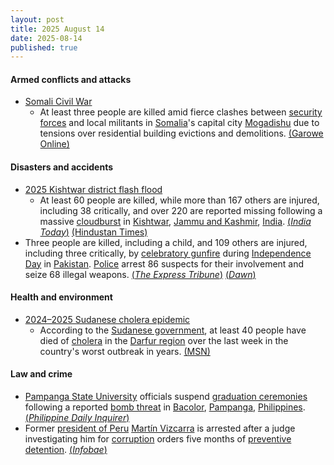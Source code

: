 ```yaml
---
layout: post
title: 2025 August 14
date: 2025-08-14
published: true
---
```



#### Armed conflicts and attacks

* [Somali Civil War](https://en.wikipedia.org/wiki/Somali_Civil_War "Somali Civil War")
  * At least three people are killed amid fierce clashes between [security forces](https://en.wikipedia.org/wiki/Somali_Armed_Forces "Somali Armed Forces") and local militants in [Somalia](https://en.wikipedia.org/wiki/Somalia "Somalia")'s capital city [Mogadishu](https://en.wikipedia.org/wiki/Mogadishu "Mogadishu") due to tensions over residential building evictions and demolitions. [(Garowe Online)](https://garoweonline.com/en/news/somalia/fierce-clashes-in-somali-capital-leave-at-least-three-dead-amid-tensions-over-evictions)

#### Disasters and accidents

* [2025 Kishtwar district flash flood](https://en.wikipedia.org/wiki/2025_Kishtwar_district_flash_flood "2025 Kishtwar district flash flood")
  * At least 60 people are killed, while more than 167 others are injured, including 38 critically, and over 220 are reported missing following a massive [cloudburst](https://en.wikipedia.org/wiki/Cloudburst "Cloudburst") in [Kishtwar](https://en.wikipedia.org/wiki/Kishtwar_district "Kishtwar district"), [Jammu and Kashmir](https://en.wikipedia.org/wiki/Jammu_and_Kashmir_%28union_territory%29 "Jammu and Kashmir (union territory)"), [India](https://en.wikipedia.org/wiki/India "India"). [(*India Today*)](https://www.indiatoday.in/india/story/jammu-and-kashmir-kishtwar-cloudburst-live-updates-many-feared-dead-road-washed-away-2771227-2025-08-14) [(Hindustan Times)](https://www.hindustantimes.com/india-news/cloudburst-hits-kishtwar-s-chishoti-on-machail-mata-yatra-route-casualties-feared-101755157455420.html)
* Three people are killed, including a child, and 109 others are injured, including three critically, by [celebratory gunfire](https://en.wikipedia.org/wiki/Celebratory_gunfire "Celebratory gunfire") during [Independence Day](https://en.wikipedia.org/wiki/Independence_Day_%28Pakistan%29 "Independence Day (Pakistan)") in [Pakistan](https://en.wikipedia.org/wiki/Pakistan "Pakistan"). [Police](https://en.wikipedia.org/wiki/Law_enforcement_in_Pakistan "Law enforcement in Pakistan") arrest 86 suspects for their involvement and seize 68 illegal weapons. [(*The Express Tribune*)](https://tribune.com.pk/story/2561280/three-killed-81-injured-by-aerial-firing-on-independence-day) [(*Dawn*)](https://www.dawn.com/news/1930828/minor-girl-among-3-killed-over-100-injured-in-karachi-independence-day-eve-aerial-firing)

#### Health and environment

* [2024–2025 Sudanese cholera epidemic](https://en.wikipedia.org/wiki/2024%E2%80%932025_Sudanese_cholera_epidemic "2024–2025 Sudanese cholera epidemic")
  * According to the [Sudanese government](https://en.wikipedia.org/wiki/Sudanese_government "Sudanese government"), at least 40 people have died of [cholera](https://en.wikipedia.org/wiki/Cholera "Cholera") in the [Darfur region](https://en.wikipedia.org/wiki/Darfur_region "Darfur region") over the last week in the country's worst outbreak in years. [(MSN)](https://www.msn.com/en-gb/health/other/at-least-40-dead-in-sudan-s-worst-cholera-outbreak-in-years/ar-AA1Kv2Rp?ocid=msedgntp&pc=U531&cvid=1d105c6b67bb46668d4197ae87bcbcba&ei=37)

#### Law and crime

* [Pampanga State University](https://en.wikipedia.org/wiki/Pampanga_State_University "Pampanga State University") officials suspend [graduation ceremonies](https://en.wikipedia.org/wiki/Graduation "Graduation") following a reported [bomb threat](https://en.wikipedia.org/wiki/Bomb_threat "Bomb threat") in [Bacolor](https://en.wikipedia.org/wiki/Bacolor "Bacolor"), [Pampanga](https://en.wikipedia.org/wiki/Pampanga "Pampanga"), [Philippines](https://en.wikipedia.org/wiki/Philippines "Philippines"). [(*Philippine Daily Inquirer*)](https://newsinfo.inquirer.net/2095682/pampanga-school-suspends-graduation-rites-over-bomb-threat)
* Former [president of Peru](https://en.wikipedia.org/wiki/President_of_Peru "President of Peru") [Martín Vizcarra](https://en.wikipedia.org/wiki/Mart%C3%ADn_Vizcarra "Martín Vizcarra") is arrested after a judge investigating him for [corruption](https://en.wikipedia.org/wiki/Corruption "Corruption") orders five months of [preventive detention](https://en.wikipedia.org/wiki/Preventive_detention "Preventive detention"). [(*Infobae*)](https://www.infobae.com/peru/2025/08/13/martin-vizcarra-va-a-prision-preventiva-por-6-meses-pj-acepta-pedido-fiscal-y-expresidente-sera-ingresado-a-un-penal/)
